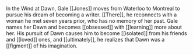 In the Wind at Dawn, Gale [[Jones]] moves from Waterloo to Montreal to pursue his dream of becoming a writer. [[There]], he reconnects with a woman he met seven years prior, who has no memory of her past. Gale names her Dawn and becomes [[obsessed]] with [[learning]] more about her. His pursuit of Dawn causes him to become [[isolated]] from his friends and [[loved]] ones, and [[ultimately]], he realizes that Dawn was a [[figment]] of his imagination. 